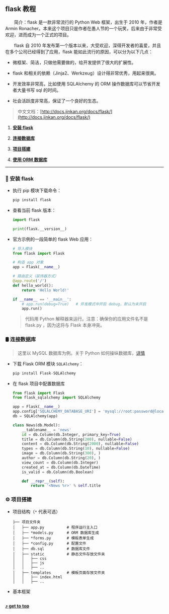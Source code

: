## flask 教程

&emsp;&emsp;简介：flask 是一款非常流行的 Python Web 框架，出生于 2010 年，作者是 Armin Ronacher。本来这个项目只是作者在愚人节的一个玩笑，后来由于非常受欢迎，进而成为一个正式的项目。

&emsp;&emsp;flask 自 2010 年发布第一个版本以来，大受欢迎，深得开发者的喜爱，并且在多个公司已经得到了应用，flask 能如此流行的原因，可以分为以下几点：

+ 微框架、简洁，只做他需要做的，给开发提供了很大的扩展性。

+ flask 和相关的依赖（Jinja2、Werkzeug）设计得非常优秀，用起来很爽。

+ 开发效率非常高，比如使用 SQLAlchemy 的 ORM 操作数据库可以节省开发者大量书写 sql 的时间。

+ 社会活跃度非常高，保证了一个良好的生态。

> 中文文档：[http://docs.jinkan.org/docs/flask/](http://docs.jinkan.org/docs/flask/)

1. **[安装 flask](#-安装-flask)**

1. **[连接数据库](#-连接数据库)**

1. **[项目搭建](#-项目搭建)**

1. **[使用 ORM 数据库](#-使用-orm-数据库)**
---

### 🔨 安装 flask

+ 执行 pip 模块下载命令：

    ```python
    pip install flask
    ```

+ 查看当前 flask 版本：

    ```python
    import flask

    print(flask.__version__)
    ```

+ 官方示例的一段简单的 flask Web 应用：

    ```python
    # 导入模块
    from flask import Flask

    # 构造 app 对象
    app = Flask(__name__)

    # 路由定义（装饰器方式）
    @app.route('/')
    def hello_world():
        return 'Hello World!'

    if __name__ == '__main__':
        # app.run(debug=True)   # 开发模式中开启 debug，默认为未开启
        app.run()
    ```

    > 代码用 Python 解释器来运行。注意：确保你的应用文件名不是 flask.py ，因为这将与 Flask 本身冲突。

### 🛢 连接数据库

> 这里以 MySQL 数据库为例。关于 Python 如何操纵数据库，[详情]()

+ 下载 Flask ORM 模块 `SQLAlchemy`：

    ```python
    pip install Flask-SQLAlchemy
    ```

+ 在 flask 项目中配置数据库

    ```python
    from flask import Flask
    from flask_sqlalchemy import SQLAlchemy

    app = Flask(__name__)
    app.config['SQLALCHEMY_DATABASE_URI'] = 'mysql://root:password@localhost:3306/net_news?charset=utf8'
    db = SQLAlchemy(app)

    class News(db.Model):
        __tablename__ = 'news'
        id = db.Column(db.Integer, primary_key=True)
        title = db.Column(db.String(200), nullable=False)
        content = db.Column(db.String(2000), nullable=False)
        types = db.Column(db.String(10), nullable=False)
        image = db.Column(db.String(300), )
        author = db.Column(db.String(20), )
        view_count = db.Column(db.Integer)
        created_at = db.Column(db.DateTime)
        is_valid = db.Column(db.Boolean)

        def __repr__(self):
            return '<News %r>' % self.title
    ```

### ⚙ 项目搭建

+ 项目结构（`*` 代表可选）

    ```
    ├── 项目文件夹
    │   ├── app.py          # 程序运行主入口
    │   ├── *models.py      # ORM 数据库生成
    │   ├── *forms.py       # 模板表单生成
    │   ├── *config.py      # 配置文件
    │   ├── db.sql          # 数据库文件
    │   ├── static          # 静态文件存放文件夹
    │   │   ├── css
    │   │   ├── js
    │   │   ├── ..
    │   ├── templates       # 模板页面存放文件夹
    │   │   ├── index.html
    │   │   ├── ..
    ```

+ 基本框架

    ```python
    
    ```


**[⤴ get to top](#flask-教程)**